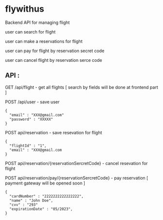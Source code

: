 # flywithus

Backend API for managing flight 

user can search for flight 

user can make a reservations for flight

user can pay for flight by reservation secret code

user can cancel flight by reservation serce code 

## API :

GET /api/flight - get all flights [ search by fields will be done at frontend part ]

POST /api/user - save user 
```
{
  "email" : "XXX@gmail.com"
  "password" : "XXXXX"
}
```

POST api/reservation - save resevation for flight
```
{
  "flightId" : "1",
  "email" : "XXX@gmail.com
}
```

POST api/reservation/{reservationSercretCode} - cancel resevation for flight


POST api/reservation/pay/{reservationSercretCode} - pay reservation  [ payment gateway will be opened soon ]
```
{
  "cardNumber" : "2222222222222222",
  "name" : "John Doe",
  "cvv" : "293"
  "expirationDate" : "05/2023",
}
```
